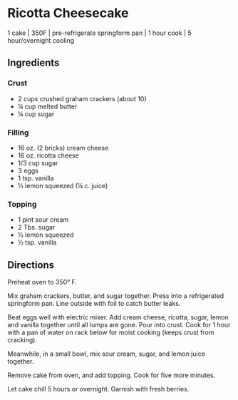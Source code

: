 # Ricotta Cheesecake
1 cake | 350F | pre-refrigerate springform pan | 1 hour cook | 5 hour/overnight cooling

## Ingredients
### Crust
* 2 cups crushed graham crackers (about 10)
* ¼ cup melted butter
* ¼ cup sugar

### Filling
* 16 oz. (2 bricks) cream cheese
* 16 oz. ricotta cheese
* 1/3 cup sugar
* 3 eggs
* 1 tsp. vanilla
* ½ lemon squeezed (¼ c. juice)

### Topping
* 1 pint sour cream
* 2 Tbs. sugar
* ½ lemon squeezed
* ½ tsp. vanilla

## Directions
Preheat oven to 350° F.

Mix graham crackers, butter, and sugar together. Press into a refrigerated springform pan. Line outside with foil to catch butter leaks.

Beat eggs well with electric mixer. Add cream cheese, ricotta, sugar, lemon and vanilla together until all lumps are gone. Pour into crust. Cook for 1 hour with a pan of water on rack below for moist cooking (keeps crust from cracking).

Meanwhile, in a small bowl, mix sour cream, sugar, and lemon juice together.

Remove cake from oven, and add topping. Cook for five more minutes.

Let cake chill 5 hours or overnight. Garnish with fresh berries.
